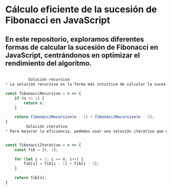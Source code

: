 # Cálculo eficiente de la sucesión de Fibonacci en JavaScript
## En este repositorio, exploramos diferentes formas de calcular la sucesión de Fibonacci en JavaScript, centrándonos en optimizar el rendimiento del algoritmo.


```javascript

          Solución recursiva
* La solución recursiva es la forma más intuitiva de calcular la sucesión de Fibonacci, pero no es la más eficiente en términos de optimización. Aquí está el código de la solución recursiva:

const fibonacciRecursive = n => {
    if (n <= 1) {
        return n;
    }

    return fibonacciRecursive(n - 1) + fibonacciRecursive(n - 2);
}
         Solución iterativa
* Para mejorar la eficiencia, podemos usar una solución iterativa que utiliza un bucle para calcular los números de Fibonacci. Aquí está el código de la solución iterativa:


const fibonacciIterative = n => {
    const fib = [0, 1];

    for (let i = 2; i <= n; i++) {
        fib[i] = fib[i - 1] + fib[i - 2];
    }

    return fib[n];
}


